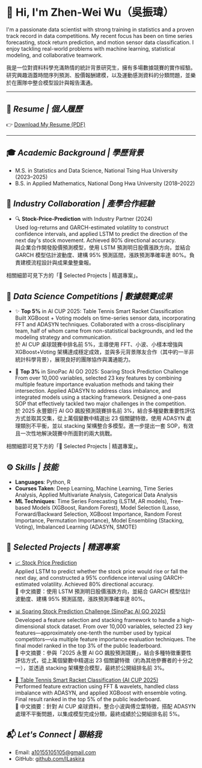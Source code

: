 # 👋 Hi, I'm Zhen-Wei Wu（吳振瑋）

I'm a passionate data scientist with strong training in statistics and a proven track record in data competitions. My recent focus has been on time series forecasting, stock return prediction, and motion sensor data classification. I enjoy tackling real-world problems with machine learning, statistical modeling, and collaborative teamwork.

我是一位對資料科學充滿熱情的統計背景研究生，擁有多場數據競賽的實作經驗。研究興趣涵蓋時間序列預測、股價報酬建模，以及運動感測資料的分類問題，並樂於在團隊中整合模型設計與報告溝通。

---

## 📄 *Resume | 個人履歷*

👉 [Download My Resume (PDF)](./吳振瑋數據履歷第二版.pdf)

---

## 🎓 *Academic Background | 學歷背景*

- M.S. in Statistics and Data Science, National Tsing Hua University (2023–2025)
- B.S. in Applied Mathematics, National Dong Hwa University (2018–2022)

## 🤝 *Industry Collaboration | 產學合作經驗*

- 🔍 **Stock-Price-Prediction** with Industry Partner (2024)  
  Used log-returns and GARCH-estimated volatility to construct confidence intervals, and applied LSTM to predict the direction of the next day's stock movement. Achieved 80% directional accuracy.  
  與企業合作開發股價預測模型，使用 LSTM 預測明日股價漲跌方向，並結合 GARCH 模型估計波動度、建構 95% 預測區間，漲跌預測準確率達 80%。負責建模流程設計與成果彙整彙報。

相關細節可見下方的「📂 Selected Projects | 精選專案」。

## 🎯 *Data Science Competitions | 數據競賽成果*

- ✨ **Top 5%** in AI CUP 2025: Table Tennis Smart Racket Classification
  Built XGBoost + Voting models on time-series sensor data, incorporating FFT and ADASYN techniques. Collaborated with a cross-disciplinary team, half of whom came from non-statistical backgrounds, and led the modeling strategy and communication.  
  於 AI CUP 桌球競賽中排名前 5%，主導使用 FFT、小波、小樣本增強與 XGBoost+Voting 架構達成穩定成效，並與多元背景隊友合作（其中約一半非統計科學背景），展現良好的團隊協作與溝通能力。

- 🌟 **Top 3%** in SinoPac AI GO 2025: Soaring Stock Prediction Challenge  
  From over 10,000 variables, selected 23 key features by combining multiple feature importance evaluation methods and taking their intersection. Applied ADASYN to address class imbalance, and integrated models using a stacking framework. Designed a one-pass SOP that effectively tackled two major challenges in the competition.  
  於 2025 永豐銀行 AI GO 飆股預測競賽排名前 3%，結合多種變數重要性評估方式並取其交集，從上萬個變數中精選出 23 個關鍵特徵，使用 ADASYN 處理類別不平衡，並以 stacking 架構整合多模型。進一步提出一套 SOP，有效且一次性地解決競賽中所面對的兩大挑戰。

相關細節可見下方的「📂 Selected Projects | 精選專案」。

## ⚙️ *Skills | 技能*

- **Languages**: Python, R  
- **Courses Taken**: Deep Learning, Machine Learning, Time Series Analysis, Applied Multivariate Analysis, Categorical Data Analysis  
- **ML Techniques**: Time Series Forecasting (LSTM, AR models), Tree-based Models (XGBoost, Random Forest), Model Selection (Lasso, Forward/Backward Selection, XGBoost Importance, Random Forest Importance, Permutation Importance), Model Ensembling (Stacking, Voting), Imbalanced Learning (ADASYN, SMOTE)  


## 📂 *Selected Projects | 精選專案*

- [📈 Stock Price Prediction](https://github.com/ILaskira/Stock-Price-Prediction)  
  Applied LSTM to predict whether the stock price would rise or fall the next day, and constructed a 95% confidence interval using GARCH-estimated volatility. Achieved 80% directional accuracy.  
  📌 中文摘要：使用 LSTM 預測明日股價漲跌方向，並結合 GARCH 模型估計波動度、建構 95% 預測區間，漲跌預測準確率達 80%。

- [📊 Soaring Stock Prediction Challenge (SinoPac AI GO 2025)](https://github.com/ILaskira/Soaring-Stock-Prediction-Challenge)  
  Developed a feature selection and stacking framework to handle a high-dimensional stock dataset. From over 10,000 variables, selected 23 key features—approximately one-tenth the number used by typical competitors—via multiple feature importance evaluation techniques. The final model ranked in the top 3% of the public leaderboard.  
  📌 中文摘要：參與「2025 永豐 AI GO 飆股預測競賽」，結合多種特徵重要性評估方式，從上萬個變數中精選出 23 個關鍵特徵（約為其他參賽者的十分之一），並透過 stacking 架構整合模型，最終於公開組排名前 3%。

- [🏓 Table Tennis Smart Racket Classification (AI CUP 2025)](https://github.com/ILaskira/Table-Tennis-Smart-Racket-Classification)  
  Performed feature extraction using FFT & wavelets, handled class imbalance with ADASYN, and applied XGBoost with ensemble voting. Final result ranked in the top 5% of the public leaderboard.  
  📌 中文摘要：針對 AI CUP 桌球資料，整合小波與傅立葉特徵，搭配 ADASYN 處理不平衡問題，以集成模型完成分類，最終成績於公開組排名前 5%。

## 📬 *Let's Connect | 聯絡我*

- Email: [a10155105105@gmail.com](mailto:a10155105105@gmail.com)
- GitHub: [github.com/ILaskira](https://github.com/ILaskira)
